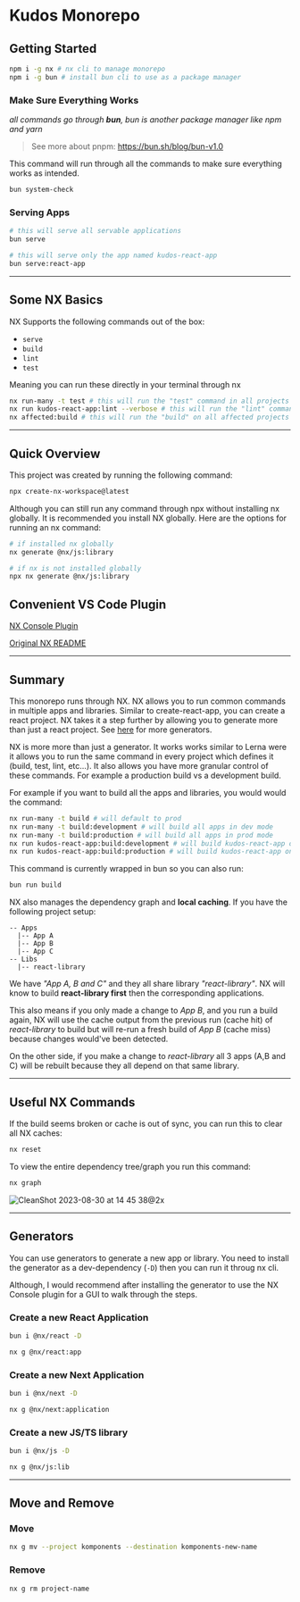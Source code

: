 # Kudos Monorepo

## Getting Started

```sh
npm i -g nx # nx cli to manage monorepo
npm i -g bun # install bun cli to use as a package manager
```

### Make Sure Everything Works

_all commands go through **bun**, bun is another package manager like npm and yarn_

> See more about pnpm: https://bun.sh/blog/bun-v1.0

This command will run through all the commands to make sure everything works as intended.

```sh
bun system-check
```

### Serving Apps

```sh
# this will serve all servable applications
bun serve

# this will serve only the app named kudos-react-app
bun serve:react-app
```

---

## Some NX Basics

NX Supports the following commands out of the box:

- `serve`
- `build`
- `lint`
- `test`

Meaning you can run these directly in your terminal through nx

```sh
nx run-many -t test # this will run the "test" command in all projects which define the command "test"
nx run kudos-react-app:lint --verbose # this will run the "lint" command in the kudos-react-app project
nx affected:build # this will run the "build" on all affected projects since the last commit
```

---

## Quick Overview

This project was created by running the following command:

```sh
npx create-nx-workspace@latest
```

Although you can still run any command through npx without installing nx globally. It is recommended you install NX globally. Here are the options for running an nx command:

```sh
# if installed nx globally
nx generate @nx/js:library

# if nx is not installed globally
npx nx generate @nx/js:library
```

## Convenient VS Code Plugin

[NX Console Plugin](https://marketplace.visualstudio.com/items?itemName=nrwl.angular-console)

[Original NX README](./README-NX.md)

---

## Summary

This monorepo runs through NX. NX allows you to run common commands in multiple apps and libraries. Similar to create-react-app, you can create a react project. NX takes it a step further by allowing you to generate more than just a react project. See [here](https://nx.dev/packages/nest/generators/application) for more generators.

NX is more more than just a generator. It works works similar to Lerna were it allows you to run the same command in every project which defines it (build, test, lint, etc...). It also allows you have more granular control of these commands. For example a production build vs a development build.

For example if you want to build all the apps and libraries, you would would the command:

```sh
nx run-many -t build # will default to prod
nx run-many -t build:development # will build all apps in dev mode
nx run-many -t build:production # will build all apps in prod mode
nx run kudos-react-app:build:development # will build kudos-react-app only in dev mode
nx run kudos-react-app:build:production # will build kudos-react-app only in prod mode
```

This command is currently wrapped in bun so you can also run:

```sh
bun run build
```

NX also manages the dependency graph and **local caching**. If you have the following project setup:

```
-- Apps
  |-- App A
  |-- App B
  |-- App C
-- Libs
  |-- react-library
```

We have _"App A, B and C"_ and they all share library _"react-library"_. NX will know to build **react-library first** then the corresponding applications.

This also means if you only made a change to _App B_, and you run a build again, NX will use the cache output from the previous run (cache hit) of _react-library_ to build but will re-run a fresh build of _App B_ (cache miss) because changes would've been detected.

On the other side, if you make a change to _react-library_ all 3 apps (A,B and C) will be rebuilt because they all depend on that same library.

---

## Useful NX Commands

If the build seems broken or cache is out of sync, you can run this to clear all NX caches:

```sh
nx reset
```

To view the entire dependency tree/graph you run this command:

```sh
nx graph
```

![CleanShot 2023-08-30 at 14 45 38@2x](https://github.com/chesterkudos/ovation/assets/142827766/23072f39-170e-42e9-8c3b-0ccc05ba8fe5)

---

## Generators

You can use generators to generate a new app or library. You need to install the generator as a dev-dependency (`-D`) then you can run it throug nx cli.

Although, I would recommend after installing the generator to use the NX Console plugin for a GUI to walk through the steps.

### Create a new React Application

```sh
bun i @nx/react -D

nx g @nx/react:app
```

### Create a new Next Application

```sh
bun i @nx/next -D

nx g @nx/next:application
```

### Create a new JS/TS library

```sh
bun i @nx/js -D

nx g @nx/js:lib
```

---

## Move and Remove

### Move

```sh
nx g mv --project komponents --destination komponents-new-name
```

### Remove

```sh
nx g rm project-name
```

